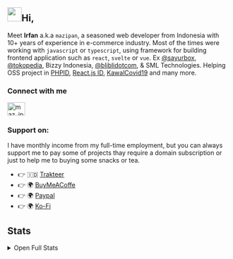 <h2 class="flex"><img src="https://tva1.sinaimg.cn/large/e6c9d24egy1h1571l0uucg205k05egri.gif" width="32" />Hi,</h2>

Meet **Irfan** a.k.a `mazipan`, a seasoned web developer from Indonesia with 10+ years of experience in e-commerce industry. Most of the times were working with `javascript` or `typescript`, using framework for building frontend application such as `react`, `svelte` or `vue`. Ex [@sayurbox](https://github.com/sayurbox), [@tokopedia](https://github.com/tokopedia), Bizzy Indonesia, [@bliblidotcom](https://github.com/bliblidotcom), & SML Technologies. Helping OSS project in [PHPID](https://github.com/phpid-jakarta), [React.js ID](https://twitter.com/reactjsid), [KawalCovid19](https://github.com/kawalcovid19) and many more.

### Connect with me
<p align="left">
<a href="https://twitter.com/maz_ipan" target="blank"><img align="center" src="https://raw.githubusercontent.com/rahuldkjain/github-profile-readme-generator/master/src/images/icons/Social/twitter.svg" alt="maz_ipan" height="30" width="40" /></a>
</p>

### Support on:

I have monthly income from my full-time employment, but you can always support me to pay some of projects thay require a domain subscription or just to help me to buying some snacks or tea.

- 👉 🇮🇩 [Trakteer](https://trakteer.id/mazipan/tip?utm_source=github)
- 👉 🌍 [BuyMeACoffe](https://www.buymeacoffee.com/mazipan?utm_source=github)
- 👉 🌍 [Paypal](https://www.paypal.me/mazipan?utm_source=github)
- 👉 🌍 [Ko-Fi](https://ko-fi.com/mazipan)

## Stats

<details>
<summary>Open Full Stats</summary>

<p><img src="https://github-readme-stats.vercel.app/api/top-langs/?username=mazipan&theme=algolia&hide_border=true&langs_count=5" /><img src="https://github-readme-stats.vercel.app/api?username=mazipan&show_icons=true&theme=algolia&hide_border=true&count_private=true&line_height=27" /></p>
</details>
